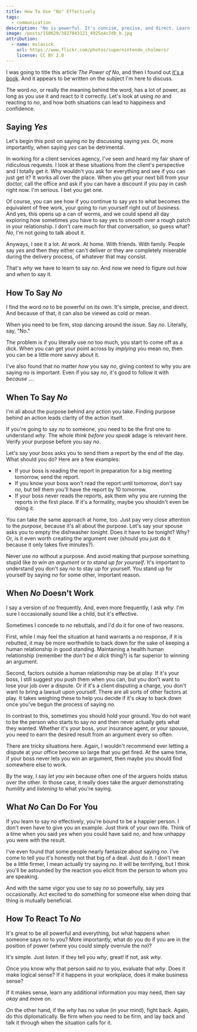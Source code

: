 ```yaml
---
title: How To Use "No" Effectively
tags:
  - communication
description: "No is powerful. It's concise, precise, and direct. Learn when it makes sense to use it, and when to stand back."
image: /posts/150629/3827043121_4925a4c7db_b.jpg
attribution:
  - name: mslavick
    url: https://www.flickr.com/photos/supernintendo_chalmers/
    license: CC BY 2.0
---
```


I was going to title this article _The Power of No_, and then I found out [it's a book](http://smile.amazon.com/dp/1401945872). And it appears to be written on the subject I'm here to discuss.

The word _no_, or really the meaning behind the word, has a lot of power, as long as you use it and react to it correctly. Let's look at using _no_ and reacting to _no_, and how both situations can lead to happiness and confidence.

## Saying _Yes_

Let's begin this post on saying _no_ by discussing saying _yes_. Or, more importantly, when saying _yes_ can be detrimental.

In working for a client services agency, I've seen and heard my fair share of ridiculous requests. I look at these situations from the client's perspective and I totally get it. Why wouldn't you ask for everything and see if you can just get it? It works all over the place. When you get your next bill from your doctor, call the office and ask if you can have a discount if you pay in cash right now. I'm serious. I bet you get one.

Of course, you can see how if you continue to say _yes_ to what becomes the equivalent of free work, your going to run yourself right out of business. And yes, this opens up a can of worms, and we could spend all day exploring how sometimes you have to say yes to smooth over a rough patch in your relationship. I don't care much for that conversation, so guess what? _No_, I'm not going to talk about it.

Anyways, I see it a lot. At work. At home. With friends. With family. People say _yes_ and then they either can't deliver or they are completely miserable during the delivery process, of whatever that may consist.

That's _why_ we have to learn to say _no_. And now we need to figure out _how_ and _when_ to say it.

## How To Say _No_

I find the word _no_ to be powerful on its own. It's simple, precise, and direct. And because of that, it can also be viewed as cold or mean.

When you need to be firm, stop dancing around the issue. Say _no_. Literally, say, "No."

The problem is if you literally use _no_ too much, you start to come off as a dick. When you can get your point across by _implying_ you mean _no_, then you can be a little more savvy about it.

I've also found that no matter _how_ you say _no_, giving context to why you are saying no is important. Even if you say _no_, it's good to follow it with _because ..._.

## When To Say _No_

I'm all about the purpose behind any action you take. Finding purpose behind an action leads clarity of the action itself.

If you're going to say _no_ to someone, you need to be the first one to understand _why_. The whole _think before you speak_ adage is relevant here. Verify your purpose before you say _no_.

Let's say your boss asks you to send them a report by the end of the day. What should you do? Here are a few examples:

- If your boss is reading the report in preparation for a big meeting tomorrow, send the report.
- If you know your boss won't read the report until tomorrow, don't say _no_, but tell them you'll have the report by 10 tomorrow.
- If your boss never reads the reports, ask them why you are running the reports in the first place. If it's a formality, maybe you shouldn't even be doing it.

You can take the same approach at home, too. Just pay very close attention to the _purpose_, because it's all about the purpose. Let's say your spouse asks you to empty the dishwasher _tonight_. Does it have to be tonight? Why? Or, is it even worth creating the argument over (should you just do it because it only takes five minutes?).

Never use _no_ without a purpose. And avoid making that purpose something stupid like _to win an argument_ or _to stand up for yourself_. It's important to understand you don't say _no_ to stay up for yourself. You stand up for yourself by saying _no_ for some other, important reason.

## When _No_ Doesn't Work

I say a version of _no_ frequently. And, even more frequently, I ask _why_. I'm sure I occasionally sound like a child, but it's effective.

Sometimes I concede to _no_ rebuttals, and I'd do it for one of two reasons.

First, while I may feel the situation at hand warrants a _no_ response, if it is rebutted, it may be more worthwhile to back down for the sake of keeping a human relationship in good standing. Maintaining a health human relationship (remember the _don't be a dick_ thing?) is far superior to winning an argument.

Second, factors outside a human relationship may be at play. If it's your boss, I still suggest you push them when you can, but you don't want to lose your job over a dispute. Or if it's a client disputing a charge, you don't want to bring a lawsuit upon yourself. There are all sorts of other factors at play. It takes weighing these to help you decide if it's okay to back down once you've begun the process of saying _no_.

In contrast to this, sometimes you should hold your ground. You do not want to be the person who starts to say _no_ and then never actually gets what they wanted. Whether it's your boss, your insurance agent, or your spouse, you need to earn the desired result from an argument every so often.

There are tricky situations here. Again, I wouldn't recommend ever letting a dispute at your office become so large that you get fired. At the same time, if your boss never lets you win an argument, then maybe you should find somewhere else to work.

By the way, I say _let you win_ because often one of the arguers holds status over the other. In those case, it really does take the arguer demonstrating _humility_ and _listening_ to what you're saying.

## What _No_ Can Do For You

If you learn to say _no_ effectively, you're bound to be a happier person. I don't even have to give you an example. Just think of your own life. Think of a time when you said _yes_ when you could have said _no_, and how unhappy you were with the result.

I've even found that some people nearly fantasize about saying _no_. I've come to tell you it's honestly not that big of a deal. Just do it. I don't mean be a little firmer, I mean actually try saying _no_. It will be terrifying, but I think you'll be astounded by the reaction you elicit from the person to whom you are speaking.

And with the same vigor you use to say _no_ so powerfully, say _yes_ occasionally. Act excited to do something for someone else when doing that thing is mutually beneficial.

## How To React To _No_

It's great to be all powerful and everything, but what happens when someone says _no_ to you? More importantly, what do you do if you are in the position of power (where you could simply overrule the _no_)?

It's simple. Just _listen_. If they tell you _why_, great! If not, ask _why_.

Once you know why that person said _no_ to you, evaluate that _why_. Does it make logical sense? If it happens in your workplace, does it make business sense?

If it makes sense, learn any additional information you may need, then say _okay_ and move on.

On the other hand, if the _why_ has no value (in your mind), fight back. Again, do this diplomatically. Be firm when you need to be firm, and lay back and talk it through when the situation calls for it.
